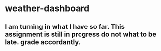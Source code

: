 # weather-dashboard

## I am turning in what I have so far. This assignment is still in progress do not what to be late. grade accordantly.